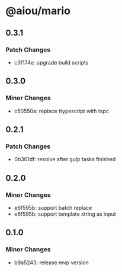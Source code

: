 # @aiou/mario

## 0.3.1

### Patch Changes

- c3f174e: upgrade build scripts

## 0.3.0

### Minor Changes

- c50550a: replace ttypescript with tspc

## 0.2.1

### Patch Changes

- 0b301df: resolve after gulp tasks finished

## 0.2.0

### Minor Changes

- e6f595b: support batch replace
- e6f595b: support template string as input

## 0.1.0

### Minor Changes

- b9a5243: release mvp version

